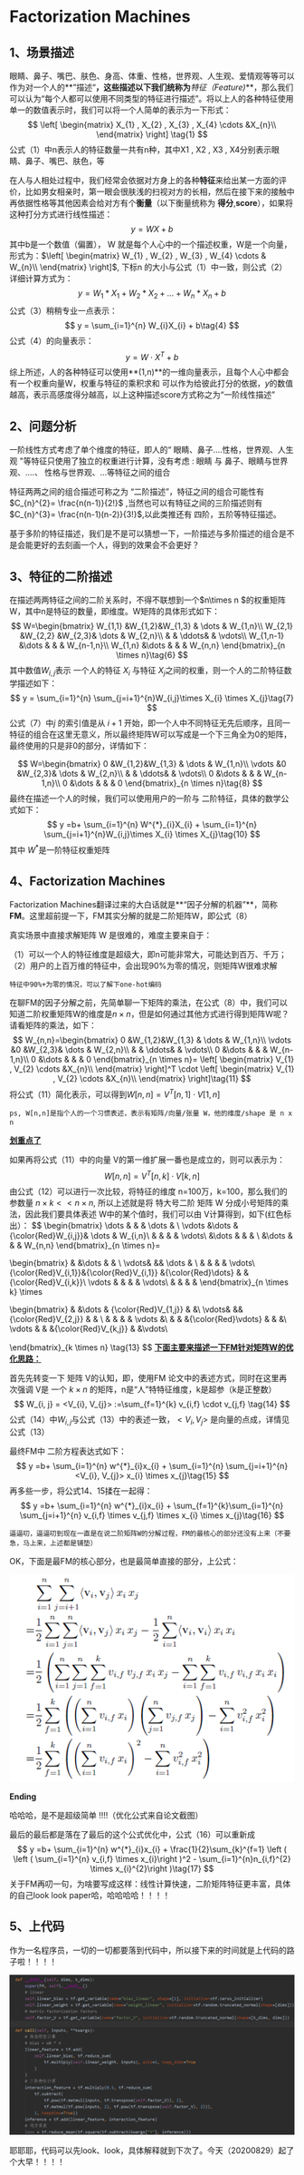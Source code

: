 

# Factorization Machines

## 1、场景描述

眼睛、鼻子、嘴巴、肤色、身高、体重、性格，世界观、人生观、爱情观等等可以作为对一个人的**”描述“**，这些描述以下我们统称为***特征（Feature)***，那么我们可以认为“每个人都可以使用不同类型的特征进行描述”。将以上人的各种特征使用单一的数值表示时，我们可以将一个人简单的表示为一下形式：
$$
\left[
\begin{matrix}
X_{1} , X_{2} , X_{3} , X_{4} \cdots &X_{n}\\
\end{matrix}
\right]
\tag{1}
$$
公式（1）中n表示人的特征数量一共有n种，其中X1 , X2 , X3 , X4分别表示眼睛、鼻子、嘴巴、肤色，等

在人与人相处过程中，我们经常会依据对方身上的各种**特征**来给出某一方面的评价，比如男女相亲时，第一眼会很肤浅的扫视对方的长相，然后在接下来的接触中再依据性格等其他因素会给对方有个**衡量**（以下衡量统称为 **得分**,**score**），如果将这种打分方式进行线性描述：
$$
y = WX +b\tag{2}
$$
其中b是一个数值（偏置）， W 就是每个人心中的一个描述权重，W是一个向量，形式为：$\left[
\begin{matrix}
W_{1} , W_{2} , W_{3} , W_{4} \cdots & W_{n}\\
\end{matrix}
\right]$, 下标n 的大小与公式（1）中一致，则公式（2）详细计算方式为：
$$
y = W_{1}*X_{1}+W_{2}*X_{2} +...+ W_{n}*X_{n} + b\tag{3}
$$
公式（3）稍稍专业一点表示：
$$
y = \sum_{i=1}^{n} W_{i}X_{i} + b\tag{4}
$$
公式（4）的向量表示：
$$
y = W\cdot X^T + b\tag{5}
$$
综上所述，人的各种特征可以使用**(1,n)**的一维向量表示，且每个人心中都会有一个权重向量W，权重与特征的乘积求和 可以作为给彼此打分的依据，$y$的数值越高，表示高感度得分越高，以上这种描述score方式称之为“一阶线性描述”

## 2、问题分析

一阶线性方式考虑了单个维度的特征，即人的“ 眼睛、鼻子....性格，世界观、人生观  "等特征只使用了独立的权重进行计算，没有考虑 : 眼睛 与 鼻子、眼睛与世界观、....、 性格与世界观、...等特征之间的组合

特征两两之间的组合描述可称之为 “二阶描述”，特征之间的组合可能性有 $C_{n}^{2}= \frac{n(n-1)}{2!}$ ,当然也可以有特征之间的三阶描述则有 $C_{n}^{3}= \frac{n(n-1)(n-2)}{3!}$,以此类推还有 四阶，五阶等特征描述。

基于多阶的特征描述，我们是不是可以猜想一下，一阶描述与多阶描述的组合是不是会能更好的去刻画一个人，得到的效果会不会更好？

## 3、特征的二阶描述

在描述两两特征之间的二阶关系时，不得不联想到一个$n\times n $的权重矩阵W，其中n是特征的数量，即维度。W矩阵的具体形式如下：
$$
W=\begin{bmatrix}
W_{1,1} &W_{1,2}&W_{1,3} & \dots & W_{1,n}\\
W_{2,1} &W_{2,2} &W_{2,3}& \dots & W_{2,n}\\
  &  &  \ddots& & \vdots\\
W_{1,n-1} &\dots & & & W_{n-1,n}\\
W_{1,n} &\dots & & & W_{n,n}
\end{bmatrix}_{n \times n}\tag{6}
$$
其中数值$W_{i,j}$表示 一个人的特征 $X_i$ 与特征 $X_j$之间的权重，则一个人的二阶特征数学描述如下：
$$
y = \sum_{i=1}^{n} \sum_{j=i+1}^{n}W_{i,j}\times X_{i} \times X_{j}\tag{7}
$$
公式（7）中$j$ 的索引值是从 $i+1$ 开始，即一个人中不同特征无先后顺序，且同一特征的组合在这里无意义，所以最终矩阵W可以写成是一个下三角全为0的矩阵，最终使用的只是非0的部分，详情如下：


$$
W=\begin{bmatrix}
0 &W_{1,2}&W_{1,3} & \dots & W_{1,n}\\
\vdots &0 &W_{2,3}& \dots & W_{2,n}\\
  &  &  \ddots& & \vdots\\
0 &\dots & & & W_{n-1,n}\\
0 &\dots & & & 0
\end{bmatrix}_{n \times n}\tag{8}
$$
最终在描述一个人的时候，我们可以使用用户的一阶与 二阶特征，具体的数学公式如下：
$$
y =b+ \sum_{i=1}^{n} W^{*}_{i}X_{i} +  \sum_{i=1}^{n} \sum_{j=i+1}^{n}W_{i,j}\times X_{i} \times X_{j}\tag{10}
$$
其中 $W^{*}$是一阶特征权重矩阵

## 4、Factorization Machines

Factorization Machines翻译过来的大白话就是**“因子分解的机器”**，简称 **FM**。这里超前提一下，FM其实分解的就是二阶矩阵W，即公式（8）

真实场景中直接求解矩阵 W 是很难的，难度主要来自于：

（1）可以一个人的特征维度是超级大，即n可能非常大，可能达到百万、千万；
（2）用户的上百万维的特征中，会出现90%为零的情况，则矩阵W很难求解

```
特征中90%+为零的情况，可以了解下one-hot编码
```

在聊FM的因子分解之前，先简单聊一下矩阵的乘法，在公式（8）中，我们可以知道二阶权重矩阵W的维度是$n\times n$，但是如何通过其他方式进行得到矩阵W呢？请看矩阵的乘法，如下：
$$
W_{n,n}=\begin{bmatrix}
0 &W_{1,2}&W_{1,3} & \dots & W_{1,n}\\
\vdots &0 &W_{2,3}& \dots & W_{2,n}\\
  &  &  \ddots& & \vdots\\
0 &\dots & & & W_{n-1,n}\\
0 &\dots & & & 0
\end{bmatrix}_{n \times n}=
\left[
\begin{matrix}
V_{1} , V_{2} \cdots &X_{n}\\
\end{matrix}
\right]^T \cdot \left[
\begin{matrix}
V_{1} , V_{2} \cdots &X_{n}\\
\end{matrix}
\right]\tag{11}
$$
将公式（11）简化表示，可以得到$W[n,n] = V^T[n,1] \cdot V[1,n]$

```
ps, W[n,n]是指个人的一个习惯表述，表示有矩阵/向量/张量 W，他的维度/shape 是 n x n
```

<u>**划重点了**</u>

如果再将公式（11）中的向量 V的第一维扩展一番也是成立的，则可以表示为：
$$
W[n,n] = V^T[n,k] \cdot V[k,n] \tag{12}
$$
由公式（12）可以进行一次比较，将特征的维度 n=100万，k=100，那么我们的参数量 $n \times k << n \times n$, 所以上述就是将 特大号二阶 矩阵 W 分成小号矩阵的乘法，因此我们要具体表述 W中的某个值时，我们可以由 V计算得到，如下(红色标出）：
$$
\begin{bmatrix}
\dots & &  & \dots & \\
\vdots &\dots &{\color{Red}W_{i,j}}& \dots & W_{i,n}\\
  &  &  & & \vdots\\
 &\dots & & & \\
 &\dots & & & W_{n,n}
\end{bmatrix}_{n \times n}=

\begin{bmatrix}
 & &\dots &  & \\
 \vdots& && \dots & \\
  &  &  & & \vdots\\
 {\color{Red}V_{i,1}}&{\color{Red}V_{i,1}} &{\color{Red}\dots} & &{\color{Red}V_{i,k}}\\
 \vdots & & & & \vdots\\
 & & & & 
\end{bmatrix}_{n \times k} \times 

\begin{bmatrix}
 & &\dots & {\color{Red}V_{1,j}}  & &\\
 \vdots& && {\color{Red}V_{2,j}} & & \\
  &  &  & & \vdots &\\
 & & &{\color{Red}\vdots} & & &\\
 \vdots & & &{\color{Red}V_{k,j}} &  &\vdots\\

\end{bmatrix}_{k \times n} \tag{13}
$$
<u>**下面主要来描述一下FM针对矩阵W的优化思路：**</u>

首先先转变一下 矩阵 V的认知，即，使用FM 论文中的表述方式，同时在这里再次强调 V是 一个 $k \times n$ 的矩阵，n是“人”特特征维度，k是超参（k是正整数）
$$
W_{i, j} = <V_{i}, V_{j}> :=\sum_{f=1}^{k} v_{i,f} \cdot v_{j,f} \tag{14}
$$
公式（14）中$W_{i,j}$与公式（13）中的表述一致，$<V_{i},V_{j}>$ 是向量的点成，详情见公式（13）

最终FM中 二阶方程表达式如下：
$$
y =b+ \sum_{i=1}^{n} w^{*}_{i}x_{i} +  \sum_{i=1}^{n} \sum_{j=i+1}^{n}<V_{i}, V_{j}>  x_{i} \times x_{j}\tag{15}
$$
再多些一步，将公式14、15揉在一起得：
$$
y =b+ \sum_{i=1}^{n} w^{*}_{i}x_{i} +  \sum_{f=1}^{k}\sum_{i=1}^{n} \sum_{j=i+1}^{n} v_{i,f} \times v_{j,f} \times x_{i} \times x_{j}\tag{16}
$$


```
逼逼叨，逼逼叨到现在一直是在说二阶矩阵W的分解过程，FM的最核心的部分还没有上来（不要急，马上来，上述都是铺垫）
```

OK，下面是最FM的核心部分，也是最简单直接的部分，上公式：

<img src="img\公式.png" style="zoom:110%;" />

**Ending**

哈哈哈，是不是超级简单 !!!!（优化公式来自论文截图）

最后的最后都是落在了最后的这个公式优化中，公式（16）可以重新成
$$
y =b+ \sum_{i=1}^{n} w^{*}_{i}x_{i} +  \frac{1}{2}\sum_{k}^{f=1} \left ( \left ( \sum_{i=1}^{n} v_{i,f} \times x_{i}\right )^2 - \sum_{i=1}^{n}n_{i,f}^{2} \times 
 x_{i}^{2}\right )\tag{17}
$$
关于FM再叨一句，为啥要写成这样：线性计算快速，二阶矩阵特征更丰富，具体的自己look look paper哈，哈哈哈哈！！！！

## 5、上代码

作为一名程序员，一切的一切都要落到代码中，所以接下来的时间就是上代码的路子啦！！！！

![](img\code1.png)

耶耶耶，代码可以先look、look，具体解释就到下次了。今天（20200829）起了个大早！！！！
